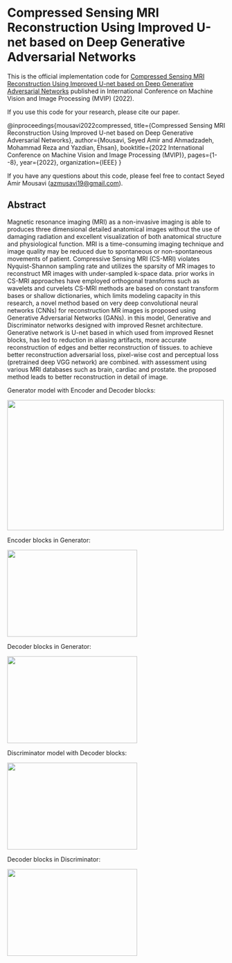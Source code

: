 
# Compressed Sensing MRI Reconstruction Using Improved U-net based on Deep Generative Adversarial Networks

This is the official implementation code for [Compressed Sensing MRI Reconstruction Using Improved U-net based on Deep Generative Adversarial Networks](https://ieeexplore.ieee.org/document/9738554) published in International Conference on Machine Vision and Image Processing (MVIP) (2022).

If you use this code for your research, please cite our paper.

@inproceedings{mousavi2022compressed,
  title={Compressed Sensing MRI Reconstruction Using Improved U-net based on Deep Generative Adversarial Networks},
  author={Mousavi, Seyed Amir and Ahmadzadeh, Mohammad Reza and Yazdian, Ehsan},
  booktitle={2022 International Conference on Machine Vision and Image Processing (MVIP)},
  pages={1--8},
  year={2022},
  organization={IEEE}
}

If you have any questions about this code, please feel free to contact Seyed Amir Mousavi (azmusavi19@gmail.com).

## Abstract
Magnetic resonance imaging (MRI) as a non-invasive imaging is able to produces three dimensional detailed anatomical images without the use of damaging radiation and excellent visualization of both anatomical structure and physiological function. MRI is a time-consuming imaging technique and image quality may be reduced due to spontaneous or non-spontaneous movements of patient. Compressive Sensing MRI (CS-MRI) violates Nyquist-Shannon sampling rate and utilizes the sparsity of MR images to reconstruct MR images with under-sampled k-space data. prior works in CS-MRI approaches have employed orthogonal transforms such as wavelets and curvelets CS-MRI methods are based on constant transform bases or shallow dictionaries, which limits modeling capacity in this research, a novel method based on very deep convolutional neural networks (CNNs) for reconstruction MR images is proposed using Generative Adversarial Networks (GANs). in this model, Generative and Discriminator networks designed with improved Resnet architecture. Generative network is U-net based in which used from improved Resnet blocks, has led to reduction in aliasing artifacts, more accurate reconstruction of edges and better reconstruction of tissues. to achieve better reconstruction adversarial loss, pixel-wise cost and perceptual loss (pretrained deep VGG network) are combined. with assessment using various MRI databases such as brain, cardiac and prostate. the proposed method leads to better reconstruction in detail of image.

Generator model with Encoder and Decoder blocks:

<img src=https://user-images.githubusercontent.com/28767607/130682538-7136d817-d017-419e-bdd6-a3b8afe0d138.PNG width="500" height="300">

Encoder blocks in Generator:

<img src=https://user-images.githubusercontent.com/28767607/130683161-2c6665f7-fa16-4f33-a484-c6f14491184d.PNG width="300" height="200">

Decoder blocks in Generator:

<img src=https://user-images.githubusercontent.com/28767607/130683286-35771900-e190-47dc-a158-978124593a83.PNG width="300" height="200">

Discriminator model with Decoder blocks:

<img src=https://user-images.githubusercontent.com/28767607/130683406-dc3b2fc1-d7a7-4be4-bbc0-2e7a2ba881a6.PNG width="300" height="200">

Decoder blocks in Discriminator:

<img src=https://user-images.githubusercontent.com/28767607/130683627-ce08ccbc-b827-44f4-92d8-05d531f01f3c.PNG width="300" height="200">
